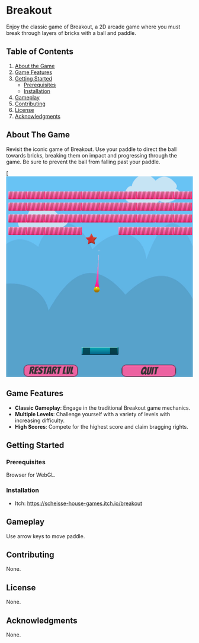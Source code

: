 # Breakout
Enjoy the classic game of Breakout, a 2D arcade game where you must break through layers of bricks with a ball and paddle.

## Table of Contents
1. [About the Game](#about-the-game)
2. [Game Features](#game-features)
3. [Getting Started](#getting-started)
    - [Prerequisites](#prerequisites)
    - [Installation](#installation)
4. [Gameplay](#gameplay)
5. [Contributing](#contributing)
6. [License](#license)
7. [Acknowledgments](#acknowledgments)

## About The Game
Revisit the iconic game of Breakout. Use your paddle to direct the ball towards bricks, breaking them on impact and progressing through the game. Be sure to prevent the ball from falling past your paddle.

[![Game Screenshot](https://github.com/JimmyDevGit/Breakout/blob/main/BrickBreakerThumbnail.png)

## Game Features
* **Classic Gameplay**: Engage in the traditional Breakout game mechanics.
* **Multiple Levels**: Challenge yourself with a variety of levels with increasing difficulty.
* **High Scores**: Compete for the highest score and claim bragging rights.

## Getting Started
  
### Prerequisites
Browser for WebGL.

### Installation
* Itch: https://scheisse-house-games.itch.io/breakout

## Gameplay
Use arrow keys to move paddle.

## Contributing
None.

## License
None.

## Acknowledgments
None.
